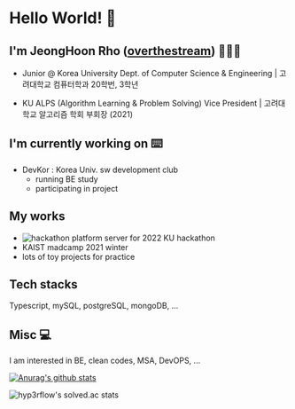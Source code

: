 # Hello World! 👋

## I'm JeongHoon Rho ([overthestream]) 👨🏻‍💻
    
- Junior @ Korea University Dept. of Computer Science & Engineering | 고려대학교 컴퓨터학과 20학번, 3학년

- KU ALPS (Algorithm Learning & Problem Solving) Vice President | 고려대학교 알고리즘 학회 부회장 (2021)

## I'm currently working on ⌨️

- DevKor : Korea Univ. sw development club
    - running BE study 
    - participating in project 

## My works

- ![hackathon platform server for 2022 KU hackathon](https://github.com/overthestream/connecthon-back/tree/develop)
- KAIST madcamp 2021 winter
- lots of toy projects for practice
    

## Tech stacks

Typescript, mySQL, postgreSQL, mongoDB, ... 

## Misc 💻

I am interested in BE, clean codes, MSA, DevOPS, ...

[![Anurag's github stats](https://github-readme-stats.vercel.app/api?username=overthestream)](https://github.com/anuraghazra/github-readme-stats)

![hyp3rflow's solved.ac stats](https://github-readme-solvedac.hyp3rflow.vercel.app/api/?handle=bln01)

[overthestream]: https://github.com/overthestream
